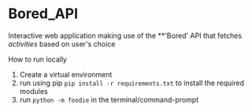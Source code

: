# Bored_API
Interactive web application making use of the **'Bored' API that fetches *activities* based on user's choice

How to run locally
1. Create a virtual environment
1. run using pip `pip install -r requirements.txt`
to install the required modules
1. run `python -m foodie` in the terminal/command-prompt
